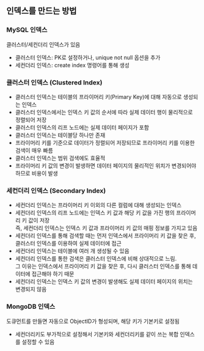 ## 인덱스를 만드는 방법

### MySQL 인덱스

클러스터/세컨더리 인덱스가 있음

- 클러스터 인덱스: PK로 설정하거나, unique not null 옵션을 추가
- 세컨더리 인덱스: create index 명령어를 통해 생성

### 클러스터 인덱스 (Clustered Index)

- 클러스터 인덱스는 테이블의 프라이머리 키(Primary Key)에 대해 자동으로 생성되는 인덱스
- 클러스터 인덱스에서는 인덱스 키 값의 순서에 따라 실제 데이터 행이 물리적으로 정렬되어 저장
- 클러스터 인덱스의 리프 노드에는 실제 데이터 페이지가 포함
- 클러스터 인덱스는 테이블당 하나만 존재
- 프라이머리 키를 기준으로 데이터가 정렬되어 저장되므로 프라이머리 키를 이용한 검색이 매우 빠름
- 클러스터 인덱스는 범위 검색에도 효율적
- 프라이머리 키 값의 변경이 발생하면 데이터 페이지의 물리적인 위치가 변경되어야 하므로 비용이 발생

### 세컨더리 인덱스 (Secondary Index)

- 세컨더리 인덱스는 프라이머리 키 이외의 다른 컬럼에 대해 생성되는 인덱스
- 세컨더리 인덱스의 리프 노드에는 인덱스 키 값과 해당 키 값을 가진 행의 프라이머리 키 값이 저장  
  즉, 세컨더리 인덱스는 인덱스 키 값과 프라이머리 키 값의 매핑 정보를 가지고 있음
- 세컨더리 인덱스를 통해 검색할 때는 먼저 인덱스에서 프라이머리 키 값을 찾은 후, 클러스터 인덱스를 이용하여 실제 데이터에 접근
- 세컨더리 인덱스는 테이블에 여러 개 생성될 수 있음
- 세컨더리 인덱스를 통한 검색은 클러스터 인덱스에 비해 상대적으로 느림.  
  그 이유는 인덱스에서 프라이머리 키 값을 찾은 후, 다시 클러스터 인덱스를 통해 데이터에 접근해야 하기 때문
- 세컨더리 인덱스는 인덱스 키 값의 변경이 발생해도 실제 데이터 페이지의 위치는 변경되지 않음

### MongoDB 인덱스

도큐먼트를 만들면 자동으로 ObjectID가 형성되며, 해당 키가 기본키로 설정됨

- 세컨더리키도 부가적으로 설정해서 기본키와 세컨더리키를 같이 쓰는 복합 인덱스를 설정할 수 있음
